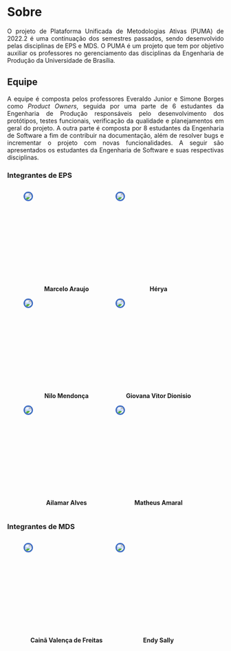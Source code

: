 # Sobre

<p  align="justify">O projeto de Plataforma Unificada de Metodologias Ativas (PUMA) de 2022.2 é uma continuação dos semestres passados, sendo desenvolvido pelas disciplinas de EPS e MDS. O PUMA é um projeto que tem por objetivo auxiliar os professores no gerenciamento das disciplinas da Engenharia de Produção da Universidade de Brasília.</p>

## Equipe

<p  align="justify">A equipe é composta pelos professores Everaldo Junior e Simone Borges como  <em>Product Owners</em>, seguida por uma parte de 6 estudantes da Engenharia de Produção responsáveis pelo desenvolvimento dos protótipos, testes funcionais, verificação da qualidade e planejamentos em geral do projeto. A outra parte é composta por 8 estudantes da Engenharia de Software a fim de contribuir na documentação, além de resolver bugs e incrementar o projeto com novas funcionalidades. A seguir são apresentados os estudantes da Engenharia de Software e suas respectivas disciplinas.</p>

### Integrantes de EPS

<div  style="display: flex; flex-wrap: wrap; justify-content: center; margin-top: 2em; gap: 0em">
  <div  style="display: flex; flex-direction: column; align-items: center; margin-bottom: 1em; margin-right: 1em">
    <div style="width: 200px; height: 200px">
      <img style="border-radius: 50%; border: 3px solid #3f6ec6" src="https://avatars.githubusercontent.com/u/37126803?v=4"/>
    </div><br/>
    <label><b>Marcelo Araujo</b></label>
  </div>
  <div  style="display: flex; flex-direction: column; align-items: center; margin-bottom: 1em; margin-right: 1em">
    <div style="width: 200px; height: 200px">
      <img style="border-radius: 50%; border: 3px solid #3f6ec6" src="https://avatars.githubusercontent.com/u/38510364?v=4"/>
    </div><br/>
    <label><b>Hérya</b></label>
  </div>
  <div  style="display: flex; flex-direction: column; align-items: center; margin-bottom: 1em; margin-right: 1em">
    <div style="width: 200px; height: 200px">
      <img style="border-radius: 50%; border: 3px solid #3f6ec6" src="https://avatars.githubusercontent.com/u/24305332?v=4"/>
    </div><br/>
    <label><b>Nilo Mendonça</b></label>
  </div>
  <div  style="display: flex; flex-direction: column; align-items: center; margin-bottom: 1em; margin-right: 1em">
    <div style="width: 200px; height: 200px">
      <img style="border-radius: 50%; border: 3px solid #3f6ec6" src="https://avatars.githubusercontent.com/u/54070461?v=4"/>
    </div><br/>
    <label><b>Giovana Vitor Dionisio</b></label>
  </div>
  <div  style="display: flex; flex-direction: column; align-items: center; margin-bottom: 1em; margin-right: 1em">
    <div style="width: 200px; height: 200px">
      <img style="border-radius: 50%; border: 3px solid #3f6ec6" src="https://avatars.githubusercontent.com/u/31636188?v=4"/>
    </div><br/>
    <label><b>Ailamar Alves</b></label>
  </div>
  <div  style="display: flex; flex-direction: column; align-items: center; margin-bottom: 1em; margin-right: 1em">
    <div style="width: 200px; height: 200px">
      <img style="border-radius: 50%; border: 3px solid #3f6ec6" src="https://avatars.githubusercontent.com/u/39681468?v=4"/>
    </div><br/>
    <label><b>Matheus Amaral</b></label>
  </div>

</div>

### Integrantes de MDS

<div  style="display: flex; flex-wrap: wrap; justify-content: center; margin-top: 2em; gap: 0em">
  <div  style="display: flex; flex-direction: column; align-items: center; margin-bottom: 1em; margin-right: 1em">
    <div style="width: 200px; height: 200px">
      <img style="border-radius: 50%; border: 3px solid #3f6ec6" src="https://avatars.githubusercontent.com/u/49414401?v=4"/>
    </div><br/>
    <label><b>Cainã Valença de Freitas</b></label>
  </div>
  <div  style="display: flex; flex-direction: column; align-items: center; margin-bottom: 1em; margin-right: 1em">
    <div style="width: 200px; height: 200px">
      <img style="border-radius: 50%; border: 3px solid #3f6ec6" src="https://avatars.githubusercontent.com/u/92489401?v=4"/>
    </div><br/>
    <label><b>Endy Sally</b></label>
  </div>
</div>
